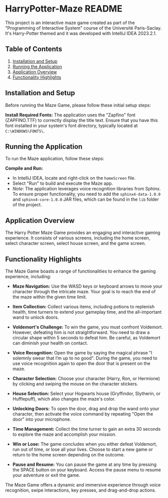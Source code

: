 # HarryPotter-Maze README

This project is an interactive maze game created as part of the "Programming of Interactive System" course of the Université Paris-Saclay. It's Harry-Potter themed and it was developed with IntelliJ IDEA 2023.2.1.

## Table of Contents
1. [Installation and Setup](#installation-and-setup)
2. [Running the Application](#running-the-application)
3. [Application Overview](#application-overview)
4. [Functionality Highlights](#functionality-highlights)

## Installation and Setup
Before running the Maze Game, please follow these initial setup steps:

**Install Required Fonts:**
   The application uses the "Zapfino" font (ZAPFINO.TTF) to correctly display the 
title text. Ensure that you have this font installed in your system's font 
directory, typically located at `C:\WINDOWS\FONTS\`.

## Running the Application
To run the Maze application, follow these steps:

**Compile and Run:**
   - In IntelliJ IDEA, locate and right-click on the `homeScreen` file.
   - Select "Run" to build and execute the Maze app.
   - *Note*: The application leverages voice recognition libraries from Sphinx. To ensure proper functionality, you need to add the `sphinx4-data-1.0.0` and `sphinx4-core-1.0.0` JAR files, which can be found in the `lib` folder of the project.
   
## Application Overview
The Harry Potter Maze Game provides an engaging and interactive gaming experience. It consists of various screens, including the home screen, select character screen, select house screen, and the game screen.

## Functionality Highlights
The Maze Game boasts a range of functionalities to enhance the gaming experience, including:

- **Maze Navigation:** Use the WASD keys or keyboard arrows to move your character through the intricate maze. Your goal is to reach the end of the maze within the given time limit.

- **Item Collection:** Collect various items, including potions to replenish health, time turners to extend your gameplay time, and the all-important wand to unlock doors.

- **Voldemort's Challenge:** To win the game, you must confront Voldemort. However, defeating him is not straightforward. You need to draw a circular shape within 5 seconds to defeat him. Be careful, as Voldemort can diminish your health on contact.

- **Voice Recognition:** Open the game by saying the magical phrase "I solemnly swear that I’m up to no good". During the game, you need to use voice recognition again to open the door that is present on the maze.

- **Character Selection:** Choose your character (Harry, Ron, or Hermione) by clicking and swiping the mouse on the character stickers.

- **House Selection:** Select your Hogwarts house (Gryffindor, Slytherin, or Hufflepuff), which also changes the maze's color.

- **Unlocking Doors:** To open the door, drag and drop the wand onto your character, then activate the voice command by repeating "Open the door" into your microphone.

- **Time Management:** Collect the time turner to gain an extra 30 seconds to explore the maze and accomplish your mission.

- **Win or Lose:** The game concludes when you either defeat Voldemort, run out of time, or lose all your lives. Choose to start a new game or return to the home screen depending on the outcome.

- **Pause and Resume:** You can pause the game at any time by pressing the SPACE button on your keyboard. Access the pause menu to resume your adventure or exit the game.

The Maze Game offers a dynamic and immersive experience through voice recognition, swipe interactions, key presses, and drag-and-drop actions. 
